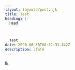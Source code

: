 ```yaml
---
layout: layouts/post.njk
title: Test
heading: |-
  Head



  test
date: 2020-06-30T08:22:31.442Z
description: lfafd
---
```

lk